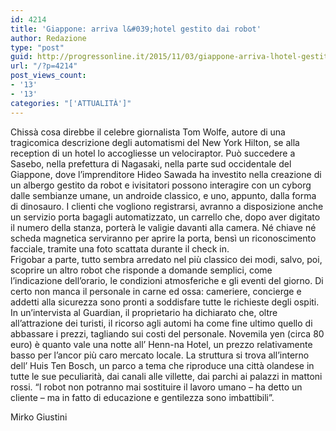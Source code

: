 ```yaml
---
id: 4214
title: 'Giappone: arriva l&#039;hotel gestito dai robot'
author: Redazione
type: "post"
guid: http://progressonline.it/2015/11/03/giappone-arriva-lhotel-gestito-dai-robot/
url: "/?p=4214"
post_views_count:
- '13'
- '13'
categories: "['ATTUALITÀ']"
---
```


Chissà cosa direbbe il celebre giornalista Tom Wolfe, autore di una tragicomica descrizione degli automatismi del New York Hilton, se alla reception di un hotel lo accogliesse un velociraptor. Può succedere a Sasebo, nella prefettura di Nagasaki, nella parte sud occidentale del Giappone, dove l’imprenditore Hideo Sawada ha investito nella creazione di un albergo gestito da robot e ivisitatori possono interagire con un cyborg dalle sembianze umane, un androide classico, e uno, appunto, dalla forma di dinosauro. I clienti che vogliono registrarsi, avranno a disposizione anche un servizio porta bagagli automatizzato, un carrello che, dopo aver digitato il numero della stanza, porterà le valigie davanti alla camera. Né chiave né scheda magnetica serviranno per aprire la porta, bensì un riconoscimento facciale, tramite una foto scattata durante il check in.   
Frigobar a parte, tutto sembra arredato nel più classico dei modi, salvo, poi, scoprire un altro robot che risponde a domande semplici, come l’indicazione dell’orario, le condizioni atmosferiche e gli eventi del giorno. Di certo non manca il personale in carne ed ossa: cameriere, concierge e addetti alla sicurezza sono pronti a soddisfare tutte le richieste degli ospiti.   
In un’intervista al Guardian, il proprietario ha dichiarato che, oltre all’attrazione dei turisti, il ricorso agli automi ha come fine ultimo quello di abbassare i prezzi, tagliando sui costi del personale. Novemila yen (circa 80 euro) è quanto vale una notte all’ Henn-na Hotel, un prezzo relativamente basso per l’ancor più caro mercato locale. La struttura si trova all’interno dell’ Huis Ten Bosch, un parco a tema che riproduce una città olandese in tutte le sue peculiarità, dai canali alle villette, dai parchi ai palazzi in mattoni rossi. “I robot non potranno mai sostituire il lavoro umano – ha detto un cliente – ma in fatto di educazione e gentilezza sono imbattibili”.

Mirko Giustini